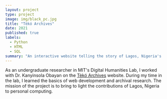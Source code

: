 ```yaml
---
layout: project
type: project
image: img/black_pc.jpg
title: "Tèkó Archives"
date: 2021
published: true
labels:
  - Python
  - HTML
  - SQL
summary: "An interactive website telling the story of Lagos, Nigeria's contribution to the personal computer boom."
---
```


As an undergraduate researcher in MIT's Digital Humanities Lab, I worked with Dr. Kanyinsola Obayan on the <a href="https://tekoarchives.com/">Tèkó Archives</a> website. During my time in the lab, I learned the basics of web development and archival research. The mission of the project is to bring to light the contributions of Lagos, Nigeria to personal computing. 
